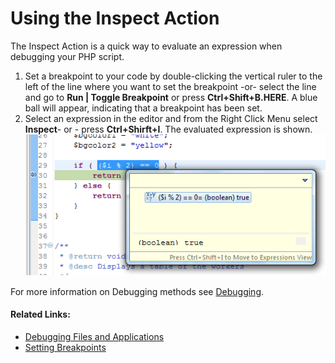 # Using the Inspect Action

<!--context:using_the_inspect_action-->

The Inspect Action is a quick way to evaluate an expression when debugging your PHP script.

<!--ref-start-->

 1. Set a breakpoint to your code by double-clicking the vertical ruler to the left of the line where you want to set the breakpoint -or- select the line and go to **Run | Toggle Breakpoint** or press **Ctrl+Shift+B.HERE**.  A blue ball will appear, indicating that a breakpoint has been set.
 2. Select an expression in the editor and from the Right Click Menu select **Inspect**- or - press **Ctrl+Shirft+I**.  The evaluated expression is shown. <br />![inspect_action.png](images/inspect_action.png "inspect_action.png")

For more information on Debugging methods see [Debugging](../../016-concepts/128-debugging_concept.md).

<!--ref-end-->

<!--links-start-->

#### Related Links:

 * [Debugging Files and Applications](000-index.md)
 * [Setting Breakpoints](008-setting_breakpoints.md)

<!--links-end-->
